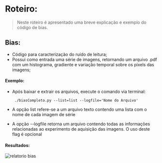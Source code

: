 # Roteiro:
> Neste roteiro é apresentado uma breve explicação e exemplo do código de bias.

## Bias:
  - Código para caracterização do ruído de leitura;
  - Possui como entrada uma série de imagens, retornando um arquivo .pdf com um histograma,
gradiente e variação temporal sobre os pixels das imagens;

#### Exemplo:
  - Após baixar e extrair os arquivos, execute o comando via terminal:
  
         ./biasCompleto.py --list=list --logfile='Nome do Arquivo'
      
  - A opção list refere-se a um arquivo texto contendo uma lista com o nome de cada imagem de série
  - A opção --logfile retorna um arquivo contendo todas as informações relacionadas ao experimento 
de aquisição das imagens. O uso deste flag é opcional
#### Resultados:
![relatorio bias](https://cloud.githubusercontent.com/assets/23655702/20595444/0c996ac0-b221-11e6-94e5-4e0b5d1700e8.png)


  
